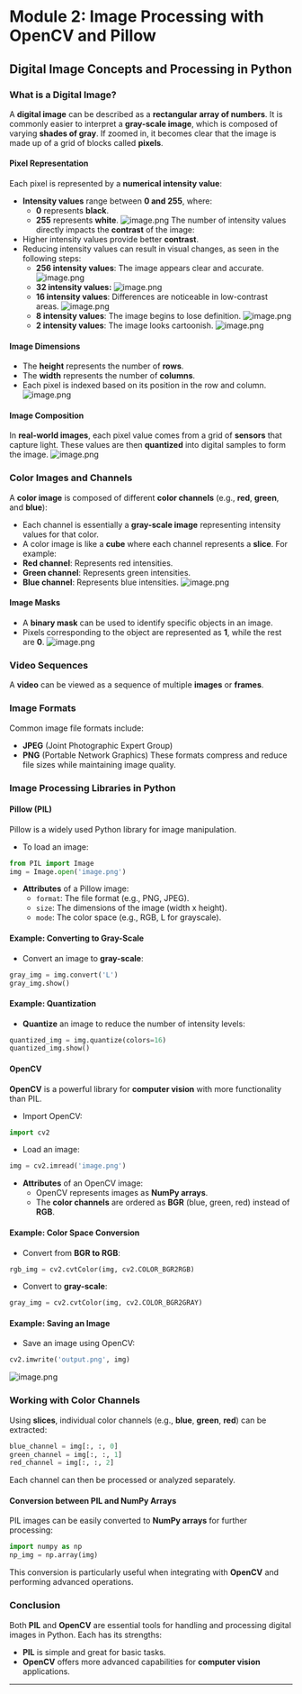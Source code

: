 

# Module 2: Image Processing with OpenCV and Pillow
## Digital Image Concepts and Processing in Python
### What is a Digital Image?
A **digital image** can be described as a **rectangular array of numbers**. It is commonly easier to interpret a **gray-scale image**, which is composed of varying **shades of gray**. If zoomed in, it becomes clear that the image is made up of a grid of blocks called **pixels**.
#### Pixel Representation
Each pixel is represented by a **numerical intensity value**:
- **Intensity values** range between **0 and 255**, where:
	- **0** represents **black**.
	- **255** represents **white**.
![image.png](https://prod-files-secure.s3.us-west-2.amazonaws.com/03e82b26-cccb-4906-bb56-adabcbdc0655/fa1bb4aa-313a-44c2-a7b3-7fa4a8432b08/image.png?X-Amz-Algorithm=AWS4-HMAC-SHA256&X-Amz-Content-Sha256=UNSIGNED-PAYLOAD&X-Amz-Credential=ASIAZI2LB466UAURQK25%2F20250130%2Fus-west-2%2Fs3%2Faws4_request&X-Amz-Date=20250130T023933Z&X-Amz-Expires=3600&X-Amz-Security-Token=IQoJb3JpZ2luX2VjEJL%2F%2F%2F%2F%2F%2F%2F%2F%2F%2FwEaCXVzLXdlc3QtMiJGMEQCIEuvn8wOn7b83ZWyABXYVwyEImZ9NJ279AhZ%2F%2F8cXGXdAiBchxxzYO1a4hRodR5GNFZt5KHgrHG3Xu%2FZHSxUWopjRCqIBAib%2F%2F%2F%2F%2F%2F%2F%2F%2F%2F8BEAAaDDYzNzQyMzE4MzgwNSIMOLWMm09JiXAVI94sKtwDVQ3Y0Yd%2Fh3Ljp0uspbbxypJc69tIZhJOA0rFbjqBrlvm7H2VAq5JW5ROsQZ2E1jx1EfMs0eDtiAu5vYZkQKY0%2B57Xs18dmND9NRPquwQZhHmGVbfQhV4dVjVH7Bk3h16Bh%2Fjh5GIEsYvXAqeQfhkUsLUgL9rpkZkXZxuxsj1oHNSwijQIEVZ0m8749D0FARLl1L4ec3qGyL3v8f0K72mdVSA184EgGk8lmN6HYU2Xrv3OL%2F8lrMDMQkGHhPuyrxzz0m4dUDOTvDrxJJTUqAHDs0TP4TNDF%2BxCCCM9gfZ%2BeQacAoycCpWnSujPkawoi4KbiM5x8cKDbHCyu2OU2uK6TKAItaHYVRgGjjDGd51oL4KThfCfmWIAEKvVWVGr%2F1eZtzSTLWPTFbyNhnA8vr9mdkGcWf5hJoh7MqnAMcUgXZgpZh%2FSstM5LZBxHr%2B5WxH8JEhG6iaSOrHhrd3S47ULUqpwpPiTx%2BnFTGZDdUolESzzmMo7uvpovc%2FF4ZEb%2Fhs5UlYxUjHTiCOCsl6pHWL1B09mPaTX541P28GDHjbVCCsnHTKg8%2BPsYPk177Hqg8R3AuYH55YqQdC%2F0Y4EHhTYGIHyA5FTRWf4vLGE0gTQaKpzHG9uwtabElqH0ow2rHrvAY6pgGJ0DToRIZ84al3Kao%2Bq079K%2FVVYpIxCE3uCTZmF%2FmQ2FPdcOiIPY1f3zvtMcE5z19P2QHWNOZbZWX%2BN7KZpU%2BpxbSW7nac%2F9x4iVgnq0c2lLMHXoDC5JYnE7zXRrxYDJUsSQsvo%2B5kTGbeRZs0FW4q8CWOFKJrOdR10hpxn%2FitLU0CCjMuS3PjK0CLBfUzWrMXB419q%2BDQ7KawDjgfU6amhEP%2BvIQz&X-Amz-Signature=bde2f81ab3889ff04c32fc505ab62bcdbe61f30a8a268f71c0dde2762d4bdaf3&X-Amz-SignedHeaders=host&x-id=GetObject)
The number of intensity values directly impacts the **contrast** of the image:
- Higher intensity values provide better **contrast**.
- Reducing intensity values can result in visual changes, as seen in the following steps:
	- **256 intensity values**: The image appears clear and accurate.
![image.png](https://prod-files-secure.s3.us-west-2.amazonaws.com/03e82b26-cccb-4906-bb56-adabcbdc0655/0de7dfb4-99dc-4b87-8932-5165b3c3b775/image.png?X-Amz-Algorithm=AWS4-HMAC-SHA256&X-Amz-Content-Sha256=UNSIGNED-PAYLOAD&X-Amz-Credential=ASIAZI2LB4666EKCWNS5%2F20250130%2Fus-west-2%2Fs3%2Faws4_request&X-Amz-Date=20250130T023934Z&X-Amz-Expires=3600&X-Amz-Security-Token=IQoJb3JpZ2luX2VjEJL%2F%2F%2F%2F%2F%2F%2F%2F%2F%2FwEaCXVzLXdlc3QtMiJHMEUCIEwaeu0PT0WXb%2F0ECbMoCtkxv8PGbbHoKL3HrmlVW1o2AiEAy9uHJNDsNVccQx%2FaVVn%2B0P2Wce4In0yT2jwO7BJYknYqiAQIm%2F%2F%2F%2F%2F%2F%2F%2F%2F%2F%2FARAAGgw2Mzc0MjMxODM4MDUiDFakl%2BjpYmPT0vVpvSrcA969Z933ng8q9EBoT%2BS5c%2Fqvy%2FfMR3TYuCbB13z%2BQLZsQr0hsMz22rfVMMYDi9Z5pL8X77oFRe1DQZsE8MuIPpBPDrZr2agLAeGublnd%2B%2BYXpijzBtKjtPH44OcUnvCdyKeDz6IUA96gJgKgcmItxktRkQ1skN%2FTmHgMBw20%2FFbaUq2wRuvQgIRXxiqA5OijZps8nFNAtJTnNl2teNHTiy4BaB%2F0YSILU8tPI2K2JuBs416CZEQnYGpbHD14n1qf4bOzZqtIsm6yiO18uitOQQ9j74XAjXiLHDH5vylrAXX2wmF%2Bte057D2NYTwnT1g7k3UlXmgNuV44qLvuucqHPQtryIigRDcmningFCq9Qp%2FMVw7e%2BtckUsFm9FdjOKElMd8Y6ffyzI1V4JjsTSA5t8IKD4Gy3gAKIqyncefKqFkHz5zkOjgM7Apsc%2BOx4ZgkeO0j4jML73AC5iQpO%2FGZqEACw4vMiykb1MwHMof7eqv0LnNucUMapECX020Vq7QKLkwDobpX3n0G2qj7rPAquqbImpvHayYGQ2hUaQQ2Sj8qoeoFThAp9T9sHp9zO2TTeDVDDWXjFE1g13L0mhhkkEXwupF5fGSeglrDjHZaDERcYTSWHWUvTAwh60JrMI6y67wGOqUBUxSHBkXlnzbirlXIkk1aEsMmDIJwbcF1vK2U1XpmFq7EKaVRz0y9o314tdvq8OYvat3WZuYwoyWWhq32E69fakkEcwJEBw%2BGQAoi9sJ08D86wwuRcE18IRIDF6b7NDZzp3o54QqNckLIxa7K%2BCzLOn3%2F0dwjWXRFhYUynanlwI0u9ec2UNbC8XBzLYfiYP%2BCLWwEY4vuL6Y2EDpXApFYHtjL73dm&X-Amz-Signature=171720330b4530c0be79c5564e7ae6148339cb5235175a1280230e486d176e60&X-Amz-SignedHeaders=host&x-id=GetObject)
	- **32 intensity values:**
![image.png](https://prod-files-secure.s3.us-west-2.amazonaws.com/03e82b26-cccb-4906-bb56-adabcbdc0655/7eb81f08-b190-4c5a-ba2b-2a498a15b2c4/image.png?X-Amz-Algorithm=AWS4-HMAC-SHA256&X-Amz-Content-Sha256=UNSIGNED-PAYLOAD&X-Amz-Credential=ASIAZI2LB4666EKCWNS5%2F20250130%2Fus-west-2%2Fs3%2Faws4_request&X-Amz-Date=20250130T023934Z&X-Amz-Expires=3600&X-Amz-Security-Token=IQoJb3JpZ2luX2VjEJL%2F%2F%2F%2F%2F%2F%2F%2F%2F%2FwEaCXVzLXdlc3QtMiJHMEUCIEwaeu0PT0WXb%2F0ECbMoCtkxv8PGbbHoKL3HrmlVW1o2AiEAy9uHJNDsNVccQx%2FaVVn%2B0P2Wce4In0yT2jwO7BJYknYqiAQIm%2F%2F%2F%2F%2F%2F%2F%2F%2F%2F%2FARAAGgw2Mzc0MjMxODM4MDUiDFakl%2BjpYmPT0vVpvSrcA969Z933ng8q9EBoT%2BS5c%2Fqvy%2FfMR3TYuCbB13z%2BQLZsQr0hsMz22rfVMMYDi9Z5pL8X77oFRe1DQZsE8MuIPpBPDrZr2agLAeGublnd%2B%2BYXpijzBtKjtPH44OcUnvCdyKeDz6IUA96gJgKgcmItxktRkQ1skN%2FTmHgMBw20%2FFbaUq2wRuvQgIRXxiqA5OijZps8nFNAtJTnNl2teNHTiy4BaB%2F0YSILU8tPI2K2JuBs416CZEQnYGpbHD14n1qf4bOzZqtIsm6yiO18uitOQQ9j74XAjXiLHDH5vylrAXX2wmF%2Bte057D2NYTwnT1g7k3UlXmgNuV44qLvuucqHPQtryIigRDcmningFCq9Qp%2FMVw7e%2BtckUsFm9FdjOKElMd8Y6ffyzI1V4JjsTSA5t8IKD4Gy3gAKIqyncefKqFkHz5zkOjgM7Apsc%2BOx4ZgkeO0j4jML73AC5iQpO%2FGZqEACw4vMiykb1MwHMof7eqv0LnNucUMapECX020Vq7QKLkwDobpX3n0G2qj7rPAquqbImpvHayYGQ2hUaQQ2Sj8qoeoFThAp9T9sHp9zO2TTeDVDDWXjFE1g13L0mhhkkEXwupF5fGSeglrDjHZaDERcYTSWHWUvTAwh60JrMI6y67wGOqUBUxSHBkXlnzbirlXIkk1aEsMmDIJwbcF1vK2U1XpmFq7EKaVRz0y9o314tdvq8OYvat3WZuYwoyWWhq32E69fakkEcwJEBw%2BGQAoi9sJ08D86wwuRcE18IRIDF6b7NDZzp3o54QqNckLIxa7K%2BCzLOn3%2F0dwjWXRFhYUynanlwI0u9ec2UNbC8XBzLYfiYP%2BCLWwEY4vuL6Y2EDpXApFYHtjL73dm&X-Amz-Signature=06f006d024221d5f77cfa22a2a8016c4ef8f9a768367ffa7c535dfcb236e64c9&X-Amz-SignedHeaders=host&x-id=GetObject)
	- **16 intensity values**: Differences are noticeable in low-contrast areas.
![image.png](https://prod-files-secure.s3.us-west-2.amazonaws.com/03e82b26-cccb-4906-bb56-adabcbdc0655/6bf56d44-9a14-4b7b-98c2-1f00b8630f0c/image.png?X-Amz-Algorithm=AWS4-HMAC-SHA256&X-Amz-Content-Sha256=UNSIGNED-PAYLOAD&X-Amz-Credential=ASIAZI2LB4666EKCWNS5%2F20250130%2Fus-west-2%2Fs3%2Faws4_request&X-Amz-Date=20250130T023934Z&X-Amz-Expires=3600&X-Amz-Security-Token=IQoJb3JpZ2luX2VjEJL%2F%2F%2F%2F%2F%2F%2F%2F%2F%2FwEaCXVzLXdlc3QtMiJHMEUCIEwaeu0PT0WXb%2F0ECbMoCtkxv8PGbbHoKL3HrmlVW1o2AiEAy9uHJNDsNVccQx%2FaVVn%2B0P2Wce4In0yT2jwO7BJYknYqiAQIm%2F%2F%2F%2F%2F%2F%2F%2F%2F%2F%2FARAAGgw2Mzc0MjMxODM4MDUiDFakl%2BjpYmPT0vVpvSrcA969Z933ng8q9EBoT%2BS5c%2Fqvy%2FfMR3TYuCbB13z%2BQLZsQr0hsMz22rfVMMYDi9Z5pL8X77oFRe1DQZsE8MuIPpBPDrZr2agLAeGublnd%2B%2BYXpijzBtKjtPH44OcUnvCdyKeDz6IUA96gJgKgcmItxktRkQ1skN%2FTmHgMBw20%2FFbaUq2wRuvQgIRXxiqA5OijZps8nFNAtJTnNl2teNHTiy4BaB%2F0YSILU8tPI2K2JuBs416CZEQnYGpbHD14n1qf4bOzZqtIsm6yiO18uitOQQ9j74XAjXiLHDH5vylrAXX2wmF%2Bte057D2NYTwnT1g7k3UlXmgNuV44qLvuucqHPQtryIigRDcmningFCq9Qp%2FMVw7e%2BtckUsFm9FdjOKElMd8Y6ffyzI1V4JjsTSA5t8IKD4Gy3gAKIqyncefKqFkHz5zkOjgM7Apsc%2BOx4ZgkeO0j4jML73AC5iQpO%2FGZqEACw4vMiykb1MwHMof7eqv0LnNucUMapECX020Vq7QKLkwDobpX3n0G2qj7rPAquqbImpvHayYGQ2hUaQQ2Sj8qoeoFThAp9T9sHp9zO2TTeDVDDWXjFE1g13L0mhhkkEXwupF5fGSeglrDjHZaDERcYTSWHWUvTAwh60JrMI6y67wGOqUBUxSHBkXlnzbirlXIkk1aEsMmDIJwbcF1vK2U1XpmFq7EKaVRz0y9o314tdvq8OYvat3WZuYwoyWWhq32E69fakkEcwJEBw%2BGQAoi9sJ08D86wwuRcE18IRIDF6b7NDZzp3o54QqNckLIxa7K%2BCzLOn3%2F0dwjWXRFhYUynanlwI0u9ec2UNbC8XBzLYfiYP%2BCLWwEY4vuL6Y2EDpXApFYHtjL73dm&X-Amz-Signature=7e4895c3823180e7843346d30101635713d977297a151b61bc109b385058a471&X-Amz-SignedHeaders=host&x-id=GetObject)
	- **8 intensity values**: The image begins to lose definition.
![image.png](https://prod-files-secure.s3.us-west-2.amazonaws.com/03e82b26-cccb-4906-bb56-adabcbdc0655/cca05878-ca1a-43e0-8bec-1d146756f9ae/image.png?X-Amz-Algorithm=AWS4-HMAC-SHA256&X-Amz-Content-Sha256=UNSIGNED-PAYLOAD&X-Amz-Credential=ASIAZI2LB4666EKCWNS5%2F20250130%2Fus-west-2%2Fs3%2Faws4_request&X-Amz-Date=20250130T023934Z&X-Amz-Expires=3600&X-Amz-Security-Token=IQoJb3JpZ2luX2VjEJL%2F%2F%2F%2F%2F%2F%2F%2F%2F%2FwEaCXVzLXdlc3QtMiJHMEUCIEwaeu0PT0WXb%2F0ECbMoCtkxv8PGbbHoKL3HrmlVW1o2AiEAy9uHJNDsNVccQx%2FaVVn%2B0P2Wce4In0yT2jwO7BJYknYqiAQIm%2F%2F%2F%2F%2F%2F%2F%2F%2F%2F%2FARAAGgw2Mzc0MjMxODM4MDUiDFakl%2BjpYmPT0vVpvSrcA969Z933ng8q9EBoT%2BS5c%2Fqvy%2FfMR3TYuCbB13z%2BQLZsQr0hsMz22rfVMMYDi9Z5pL8X77oFRe1DQZsE8MuIPpBPDrZr2agLAeGublnd%2B%2BYXpijzBtKjtPH44OcUnvCdyKeDz6IUA96gJgKgcmItxktRkQ1skN%2FTmHgMBw20%2FFbaUq2wRuvQgIRXxiqA5OijZps8nFNAtJTnNl2teNHTiy4BaB%2F0YSILU8tPI2K2JuBs416CZEQnYGpbHD14n1qf4bOzZqtIsm6yiO18uitOQQ9j74XAjXiLHDH5vylrAXX2wmF%2Bte057D2NYTwnT1g7k3UlXmgNuV44qLvuucqHPQtryIigRDcmningFCq9Qp%2FMVw7e%2BtckUsFm9FdjOKElMd8Y6ffyzI1V4JjsTSA5t8IKD4Gy3gAKIqyncefKqFkHz5zkOjgM7Apsc%2BOx4ZgkeO0j4jML73AC5iQpO%2FGZqEACw4vMiykb1MwHMof7eqv0LnNucUMapECX020Vq7QKLkwDobpX3n0G2qj7rPAquqbImpvHayYGQ2hUaQQ2Sj8qoeoFThAp9T9sHp9zO2TTeDVDDWXjFE1g13L0mhhkkEXwupF5fGSeglrDjHZaDERcYTSWHWUvTAwh60JrMI6y67wGOqUBUxSHBkXlnzbirlXIkk1aEsMmDIJwbcF1vK2U1XpmFq7EKaVRz0y9o314tdvq8OYvat3WZuYwoyWWhq32E69fakkEcwJEBw%2BGQAoi9sJ08D86wwuRcE18IRIDF6b7NDZzp3o54QqNckLIxa7K%2BCzLOn3%2F0dwjWXRFhYUynanlwI0u9ec2UNbC8XBzLYfiYP%2BCLWwEY4vuL6Y2EDpXApFYHtjL73dm&X-Amz-Signature=2f18bfe826966b2ab1aad75eb39cf861b9fdaab32b9438cce713d8e02305e0f8&X-Amz-SignedHeaders=host&x-id=GetObject)
	- **2 intensity values**: The image looks cartoonish.
![image.png](https://prod-files-secure.s3.us-west-2.amazonaws.com/03e82b26-cccb-4906-bb56-adabcbdc0655/12da64d7-6b97-44e0-bc2c-52b9c47ce212/image.png?X-Amz-Algorithm=AWS4-HMAC-SHA256&X-Amz-Content-Sha256=UNSIGNED-PAYLOAD&X-Amz-Credential=ASIAZI2LB4666EKCWNS5%2F20250130%2Fus-west-2%2Fs3%2Faws4_request&X-Amz-Date=20250130T023934Z&X-Amz-Expires=3600&X-Amz-Security-Token=IQoJb3JpZ2luX2VjEJL%2F%2F%2F%2F%2F%2F%2F%2F%2F%2FwEaCXVzLXdlc3QtMiJHMEUCIEwaeu0PT0WXb%2F0ECbMoCtkxv8PGbbHoKL3HrmlVW1o2AiEAy9uHJNDsNVccQx%2FaVVn%2B0P2Wce4In0yT2jwO7BJYknYqiAQIm%2F%2F%2F%2F%2F%2F%2F%2F%2F%2F%2FARAAGgw2Mzc0MjMxODM4MDUiDFakl%2BjpYmPT0vVpvSrcA969Z933ng8q9EBoT%2BS5c%2Fqvy%2FfMR3TYuCbB13z%2BQLZsQr0hsMz22rfVMMYDi9Z5pL8X77oFRe1DQZsE8MuIPpBPDrZr2agLAeGublnd%2B%2BYXpijzBtKjtPH44OcUnvCdyKeDz6IUA96gJgKgcmItxktRkQ1skN%2FTmHgMBw20%2FFbaUq2wRuvQgIRXxiqA5OijZps8nFNAtJTnNl2teNHTiy4BaB%2F0YSILU8tPI2K2JuBs416CZEQnYGpbHD14n1qf4bOzZqtIsm6yiO18uitOQQ9j74XAjXiLHDH5vylrAXX2wmF%2Bte057D2NYTwnT1g7k3UlXmgNuV44qLvuucqHPQtryIigRDcmningFCq9Qp%2FMVw7e%2BtckUsFm9FdjOKElMd8Y6ffyzI1V4JjsTSA5t8IKD4Gy3gAKIqyncefKqFkHz5zkOjgM7Apsc%2BOx4ZgkeO0j4jML73AC5iQpO%2FGZqEACw4vMiykb1MwHMof7eqv0LnNucUMapECX020Vq7QKLkwDobpX3n0G2qj7rPAquqbImpvHayYGQ2hUaQQ2Sj8qoeoFThAp9T9sHp9zO2TTeDVDDWXjFE1g13L0mhhkkEXwupF5fGSeglrDjHZaDERcYTSWHWUvTAwh60JrMI6y67wGOqUBUxSHBkXlnzbirlXIkk1aEsMmDIJwbcF1vK2U1XpmFq7EKaVRz0y9o314tdvq8OYvat3WZuYwoyWWhq32E69fakkEcwJEBw%2BGQAoi9sJ08D86wwuRcE18IRIDF6b7NDZzp3o54QqNckLIxa7K%2BCzLOn3%2F0dwjWXRFhYUynanlwI0u9ec2UNbC8XBzLYfiYP%2BCLWwEY4vuL6Y2EDpXApFYHtjL73dm&X-Amz-Signature=d102eaf72757223ac496d9f67a56b00f124e7ae771227dba009ca37dfc0d7718&X-Amz-SignedHeaders=host&x-id=GetObject)
#### Image Dimensions
- The **height** represents the number of **rows**.
- The **width** represents the number of **columns**.
- Each pixel is indexed based on its position in the row and column.
![image.png](https://prod-files-secure.s3.us-west-2.amazonaws.com/03e82b26-cccb-4906-bb56-adabcbdc0655/ff056335-e79e-4491-b508-30cd45b6c194/image.png?X-Amz-Algorithm=AWS4-HMAC-SHA256&X-Amz-Content-Sha256=UNSIGNED-PAYLOAD&X-Amz-Credential=ASIAZI2LB466UAURQK25%2F20250130%2Fus-west-2%2Fs3%2Faws4_request&X-Amz-Date=20250130T023933Z&X-Amz-Expires=3600&X-Amz-Security-Token=IQoJb3JpZ2luX2VjEJL%2F%2F%2F%2F%2F%2F%2F%2F%2F%2FwEaCXVzLXdlc3QtMiJGMEQCIEuvn8wOn7b83ZWyABXYVwyEImZ9NJ279AhZ%2F%2F8cXGXdAiBchxxzYO1a4hRodR5GNFZt5KHgrHG3Xu%2FZHSxUWopjRCqIBAib%2F%2F%2F%2F%2F%2F%2F%2F%2F%2F8BEAAaDDYzNzQyMzE4MzgwNSIMOLWMm09JiXAVI94sKtwDVQ3Y0Yd%2Fh3Ljp0uspbbxypJc69tIZhJOA0rFbjqBrlvm7H2VAq5JW5ROsQZ2E1jx1EfMs0eDtiAu5vYZkQKY0%2B57Xs18dmND9NRPquwQZhHmGVbfQhV4dVjVH7Bk3h16Bh%2Fjh5GIEsYvXAqeQfhkUsLUgL9rpkZkXZxuxsj1oHNSwijQIEVZ0m8749D0FARLl1L4ec3qGyL3v8f0K72mdVSA184EgGk8lmN6HYU2Xrv3OL%2F8lrMDMQkGHhPuyrxzz0m4dUDOTvDrxJJTUqAHDs0TP4TNDF%2BxCCCM9gfZ%2BeQacAoycCpWnSujPkawoi4KbiM5x8cKDbHCyu2OU2uK6TKAItaHYVRgGjjDGd51oL4KThfCfmWIAEKvVWVGr%2F1eZtzSTLWPTFbyNhnA8vr9mdkGcWf5hJoh7MqnAMcUgXZgpZh%2FSstM5LZBxHr%2B5WxH8JEhG6iaSOrHhrd3S47ULUqpwpPiTx%2BnFTGZDdUolESzzmMo7uvpovc%2FF4ZEb%2Fhs5UlYxUjHTiCOCsl6pHWL1B09mPaTX541P28GDHjbVCCsnHTKg8%2BPsYPk177Hqg8R3AuYH55YqQdC%2F0Y4EHhTYGIHyA5FTRWf4vLGE0gTQaKpzHG9uwtabElqH0ow2rHrvAY6pgGJ0DToRIZ84al3Kao%2Bq079K%2FVVYpIxCE3uCTZmF%2FmQ2FPdcOiIPY1f3zvtMcE5z19P2QHWNOZbZWX%2BN7KZpU%2BpxbSW7nac%2F9x4iVgnq0c2lLMHXoDC5JYnE7zXRrxYDJUsSQsvo%2B5kTGbeRZs0FW4q8CWOFKJrOdR10hpxn%2FitLU0CCjMuS3PjK0CLBfUzWrMXB419q%2BDQ7KawDjgfU6amhEP%2BvIQz&X-Amz-Signature=345f21fd7b0215662a8fa93ad5842829c711b4c1595ec633f4bf44f5d48e1a95&X-Amz-SignedHeaders=host&x-id=GetObject)
#### Image Composition
In **real-world images**, each pixel value comes from a grid of **sensors** that capture light. These values are then **quantized** into digital samples to form the image.
![image.png](https://prod-files-secure.s3.us-west-2.amazonaws.com/03e82b26-cccb-4906-bb56-adabcbdc0655/0c721ea0-409b-4d32-b630-a00d6f170d18/image.png?X-Amz-Algorithm=AWS4-HMAC-SHA256&X-Amz-Content-Sha256=UNSIGNED-PAYLOAD&X-Amz-Credential=ASIAZI2LB466UAURQK25%2F20250130%2Fus-west-2%2Fs3%2Faws4_request&X-Amz-Date=20250130T023933Z&X-Amz-Expires=3600&X-Amz-Security-Token=IQoJb3JpZ2luX2VjEJL%2F%2F%2F%2F%2F%2F%2F%2F%2F%2FwEaCXVzLXdlc3QtMiJGMEQCIEuvn8wOn7b83ZWyABXYVwyEImZ9NJ279AhZ%2F%2F8cXGXdAiBchxxzYO1a4hRodR5GNFZt5KHgrHG3Xu%2FZHSxUWopjRCqIBAib%2F%2F%2F%2F%2F%2F%2F%2F%2F%2F8BEAAaDDYzNzQyMzE4MzgwNSIMOLWMm09JiXAVI94sKtwDVQ3Y0Yd%2Fh3Ljp0uspbbxypJc69tIZhJOA0rFbjqBrlvm7H2VAq5JW5ROsQZ2E1jx1EfMs0eDtiAu5vYZkQKY0%2B57Xs18dmND9NRPquwQZhHmGVbfQhV4dVjVH7Bk3h16Bh%2Fjh5GIEsYvXAqeQfhkUsLUgL9rpkZkXZxuxsj1oHNSwijQIEVZ0m8749D0FARLl1L4ec3qGyL3v8f0K72mdVSA184EgGk8lmN6HYU2Xrv3OL%2F8lrMDMQkGHhPuyrxzz0m4dUDOTvDrxJJTUqAHDs0TP4TNDF%2BxCCCM9gfZ%2BeQacAoycCpWnSujPkawoi4KbiM5x8cKDbHCyu2OU2uK6TKAItaHYVRgGjjDGd51oL4KThfCfmWIAEKvVWVGr%2F1eZtzSTLWPTFbyNhnA8vr9mdkGcWf5hJoh7MqnAMcUgXZgpZh%2FSstM5LZBxHr%2B5WxH8JEhG6iaSOrHhrd3S47ULUqpwpPiTx%2BnFTGZDdUolESzzmMo7uvpovc%2FF4ZEb%2Fhs5UlYxUjHTiCOCsl6pHWL1B09mPaTX541P28GDHjbVCCsnHTKg8%2BPsYPk177Hqg8R3AuYH55YqQdC%2F0Y4EHhTYGIHyA5FTRWf4vLGE0gTQaKpzHG9uwtabElqH0ow2rHrvAY6pgGJ0DToRIZ84al3Kao%2Bq079K%2FVVYpIxCE3uCTZmF%2FmQ2FPdcOiIPY1f3zvtMcE5z19P2QHWNOZbZWX%2BN7KZpU%2BpxbSW7nac%2F9x4iVgnq0c2lLMHXoDC5JYnE7zXRrxYDJUsSQsvo%2B5kTGbeRZs0FW4q8CWOFKJrOdR10hpxn%2FitLU0CCjMuS3PjK0CLBfUzWrMXB419q%2BDQ7KawDjgfU6amhEP%2BvIQz&X-Amz-Signature=c7d0e2f9c9e2cd5d11f0277d6058e715d45b57ce89043aaea22a9a12483fef82&X-Amz-SignedHeaders=host&x-id=GetObject)
### Color Images and Channels
A **color image** is composed of different **color channels** (e.g., **red**, **green**, and **blue**):
- Each channel is essentially a **gray-scale image** representing intensity values for that color.
- A color image is like a **cube** where each channel represents a **slice**.
For example:
- **Red channel**: Represents red intensities.
- **Green channel**: Represents green intensities.
- **Blue channel**: Represents blue intensities.
![image.png](https://prod-files-secure.s3.us-west-2.amazonaws.com/03e82b26-cccb-4906-bb56-adabcbdc0655/c0cc17c9-842f-413f-82e8-f3f44278cf74/image.png?X-Amz-Algorithm=AWS4-HMAC-SHA256&X-Amz-Content-Sha256=UNSIGNED-PAYLOAD&X-Amz-Credential=ASIAZI2LB466UAURQK25%2F20250130%2Fus-west-2%2Fs3%2Faws4_request&X-Amz-Date=20250130T023933Z&X-Amz-Expires=3600&X-Amz-Security-Token=IQoJb3JpZ2luX2VjEJL%2F%2F%2F%2F%2F%2F%2F%2F%2F%2FwEaCXVzLXdlc3QtMiJGMEQCIEuvn8wOn7b83ZWyABXYVwyEImZ9NJ279AhZ%2F%2F8cXGXdAiBchxxzYO1a4hRodR5GNFZt5KHgrHG3Xu%2FZHSxUWopjRCqIBAib%2F%2F%2F%2F%2F%2F%2F%2F%2F%2F8BEAAaDDYzNzQyMzE4MzgwNSIMOLWMm09JiXAVI94sKtwDVQ3Y0Yd%2Fh3Ljp0uspbbxypJc69tIZhJOA0rFbjqBrlvm7H2VAq5JW5ROsQZ2E1jx1EfMs0eDtiAu5vYZkQKY0%2B57Xs18dmND9NRPquwQZhHmGVbfQhV4dVjVH7Bk3h16Bh%2Fjh5GIEsYvXAqeQfhkUsLUgL9rpkZkXZxuxsj1oHNSwijQIEVZ0m8749D0FARLl1L4ec3qGyL3v8f0K72mdVSA184EgGk8lmN6HYU2Xrv3OL%2F8lrMDMQkGHhPuyrxzz0m4dUDOTvDrxJJTUqAHDs0TP4TNDF%2BxCCCM9gfZ%2BeQacAoycCpWnSujPkawoi4KbiM5x8cKDbHCyu2OU2uK6TKAItaHYVRgGjjDGd51oL4KThfCfmWIAEKvVWVGr%2F1eZtzSTLWPTFbyNhnA8vr9mdkGcWf5hJoh7MqnAMcUgXZgpZh%2FSstM5LZBxHr%2B5WxH8JEhG6iaSOrHhrd3S47ULUqpwpPiTx%2BnFTGZDdUolESzzmMo7uvpovc%2FF4ZEb%2Fhs5UlYxUjHTiCOCsl6pHWL1B09mPaTX541P28GDHjbVCCsnHTKg8%2BPsYPk177Hqg8R3AuYH55YqQdC%2F0Y4EHhTYGIHyA5FTRWf4vLGE0gTQaKpzHG9uwtabElqH0ow2rHrvAY6pgGJ0DToRIZ84al3Kao%2Bq079K%2FVVYpIxCE3uCTZmF%2FmQ2FPdcOiIPY1f3zvtMcE5z19P2QHWNOZbZWX%2BN7KZpU%2BpxbSW7nac%2F9x4iVgnq0c2lLMHXoDC5JYnE7zXRrxYDJUsSQsvo%2B5kTGbeRZs0FW4q8CWOFKJrOdR10hpxn%2FitLU0CCjMuS3PjK0CLBfUzWrMXB419q%2BDQ7KawDjgfU6amhEP%2BvIQz&X-Amz-Signature=4e3928235b271754b68268c7e352114a6e6832d11a367371c45a1a17dad9f46e&X-Amz-SignedHeaders=host&x-id=GetObject)
#### Image Masks
- A **binary mask** can be used to identify specific objects in an image.
- Pixels corresponding to the object are represented as **1**, while the rest are **0**.
![image.png](https://prod-files-secure.s3.us-west-2.amazonaws.com/03e82b26-cccb-4906-bb56-adabcbdc0655/667eab4d-d19d-4618-81d0-663b6beb002c/image.png?X-Amz-Algorithm=AWS4-HMAC-SHA256&X-Amz-Content-Sha256=UNSIGNED-PAYLOAD&X-Amz-Credential=ASIAZI2LB466UAURQK25%2F20250130%2Fus-west-2%2Fs3%2Faws4_request&X-Amz-Date=20250130T023933Z&X-Amz-Expires=3600&X-Amz-Security-Token=IQoJb3JpZ2luX2VjEJL%2F%2F%2F%2F%2F%2F%2F%2F%2F%2FwEaCXVzLXdlc3QtMiJGMEQCIEuvn8wOn7b83ZWyABXYVwyEImZ9NJ279AhZ%2F%2F8cXGXdAiBchxxzYO1a4hRodR5GNFZt5KHgrHG3Xu%2FZHSxUWopjRCqIBAib%2F%2F%2F%2F%2F%2F%2F%2F%2F%2F8BEAAaDDYzNzQyMzE4MzgwNSIMOLWMm09JiXAVI94sKtwDVQ3Y0Yd%2Fh3Ljp0uspbbxypJc69tIZhJOA0rFbjqBrlvm7H2VAq5JW5ROsQZ2E1jx1EfMs0eDtiAu5vYZkQKY0%2B57Xs18dmND9NRPquwQZhHmGVbfQhV4dVjVH7Bk3h16Bh%2Fjh5GIEsYvXAqeQfhkUsLUgL9rpkZkXZxuxsj1oHNSwijQIEVZ0m8749D0FARLl1L4ec3qGyL3v8f0K72mdVSA184EgGk8lmN6HYU2Xrv3OL%2F8lrMDMQkGHhPuyrxzz0m4dUDOTvDrxJJTUqAHDs0TP4TNDF%2BxCCCM9gfZ%2BeQacAoycCpWnSujPkawoi4KbiM5x8cKDbHCyu2OU2uK6TKAItaHYVRgGjjDGd51oL4KThfCfmWIAEKvVWVGr%2F1eZtzSTLWPTFbyNhnA8vr9mdkGcWf5hJoh7MqnAMcUgXZgpZh%2FSstM5LZBxHr%2B5WxH8JEhG6iaSOrHhrd3S47ULUqpwpPiTx%2BnFTGZDdUolESzzmMo7uvpovc%2FF4ZEb%2Fhs5UlYxUjHTiCOCsl6pHWL1B09mPaTX541P28GDHjbVCCsnHTKg8%2BPsYPk177Hqg8R3AuYH55YqQdC%2F0Y4EHhTYGIHyA5FTRWf4vLGE0gTQaKpzHG9uwtabElqH0ow2rHrvAY6pgGJ0DToRIZ84al3Kao%2Bq079K%2FVVYpIxCE3uCTZmF%2FmQ2FPdcOiIPY1f3zvtMcE5z19P2QHWNOZbZWX%2BN7KZpU%2BpxbSW7nac%2F9x4iVgnq0c2lLMHXoDC5JYnE7zXRrxYDJUsSQsvo%2B5kTGbeRZs0FW4q8CWOFKJrOdR10hpxn%2FitLU0CCjMuS3PjK0CLBfUzWrMXB419q%2BDQ7KawDjgfU6amhEP%2BvIQz&X-Amz-Signature=b3be6599342ba20cb792381e133d19673dcd4a2988afa63be225f63e8966cc29&X-Amz-SignedHeaders=host&x-id=GetObject)
### Video Sequences
A **video** can be viewed as a sequence of multiple **images** or **frames**.
### Image Formats
Common image file formats include:
- **JPEG** (Joint Photographic Expert Group)
- **PNG** (Portable Network Graphics)
These formats compress and reduce file sizes while maintaining image quality.
### Image Processing Libraries in Python
#### Pillow (PIL)
Pillow is a widely used Python library for image manipulation.
- To load an image:
```python
from PIL import Image
img = Image.open('image.png')
```
- **Attributes** of a Pillow image:
	- `format`: The file format (e.g., PNG, JPEG).
	- `size`: The dimensions of the image (width x height).
	- `mode`: The color space (e.g., RGB, L for grayscale).
#### Example: Converting to Gray-Scale
- Convert an image to **gray-scale**:
```python
gray_img = img.convert('L')
gray_img.show()
```
#### Example: Quantization
- **Quantize** an image to reduce the number of intensity levels:
```python
quantized_img = img.quantize(colors=16)
quantized_img.show()
```
#### OpenCV
**OpenCV** is a powerful library for **computer vision** with more functionality than PIL.
- Import OpenCV:
```python
import cv2
```
- Load an image:
```python
img = cv2.imread('image.png')
```
- **Attributes** of an OpenCV image:
	- OpenCV represents images as **NumPy arrays**.
	- The **color channels** are ordered as **BGR** (blue, green, red) instead of **RGB**.
#### Example: Color Space Conversion
- Convert from **BGR to RGB**:
```python
rgb_img = cv2.cvtColor(img, cv2.COLOR_BGR2RGB)
```
- Convert to **gray-scale**:
```python
gray_img = cv2.cvtColor(img, cv2.COLOR_BGR2GRAY)
```
#### Example: Saving an Image
- Save an image using OpenCV:
```python
cv2.imwrite('output.png', img)
```
![image.png](https://prod-files-secure.s3.us-west-2.amazonaws.com/03e82b26-cccb-4906-bb56-adabcbdc0655/25fcc977-54ea-484c-997e-9b6bd016f347/image.png?X-Amz-Algorithm=AWS4-HMAC-SHA256&X-Amz-Content-Sha256=UNSIGNED-PAYLOAD&X-Amz-Credential=ASIAZI2LB466UAURQK25%2F20250130%2Fus-west-2%2Fs3%2Faws4_request&X-Amz-Date=20250130T023933Z&X-Amz-Expires=3600&X-Amz-Security-Token=IQoJb3JpZ2luX2VjEJL%2F%2F%2F%2F%2F%2F%2F%2F%2F%2FwEaCXVzLXdlc3QtMiJGMEQCIEuvn8wOn7b83ZWyABXYVwyEImZ9NJ279AhZ%2F%2F8cXGXdAiBchxxzYO1a4hRodR5GNFZt5KHgrHG3Xu%2FZHSxUWopjRCqIBAib%2F%2F%2F%2F%2F%2F%2F%2F%2F%2F8BEAAaDDYzNzQyMzE4MzgwNSIMOLWMm09JiXAVI94sKtwDVQ3Y0Yd%2Fh3Ljp0uspbbxypJc69tIZhJOA0rFbjqBrlvm7H2VAq5JW5ROsQZ2E1jx1EfMs0eDtiAu5vYZkQKY0%2B57Xs18dmND9NRPquwQZhHmGVbfQhV4dVjVH7Bk3h16Bh%2Fjh5GIEsYvXAqeQfhkUsLUgL9rpkZkXZxuxsj1oHNSwijQIEVZ0m8749D0FARLl1L4ec3qGyL3v8f0K72mdVSA184EgGk8lmN6HYU2Xrv3OL%2F8lrMDMQkGHhPuyrxzz0m4dUDOTvDrxJJTUqAHDs0TP4TNDF%2BxCCCM9gfZ%2BeQacAoycCpWnSujPkawoi4KbiM5x8cKDbHCyu2OU2uK6TKAItaHYVRgGjjDGd51oL4KThfCfmWIAEKvVWVGr%2F1eZtzSTLWPTFbyNhnA8vr9mdkGcWf5hJoh7MqnAMcUgXZgpZh%2FSstM5LZBxHr%2B5WxH8JEhG6iaSOrHhrd3S47ULUqpwpPiTx%2BnFTGZDdUolESzzmMo7uvpovc%2FF4ZEb%2Fhs5UlYxUjHTiCOCsl6pHWL1B09mPaTX541P28GDHjbVCCsnHTKg8%2BPsYPk177Hqg8R3AuYH55YqQdC%2F0Y4EHhTYGIHyA5FTRWf4vLGE0gTQaKpzHG9uwtabElqH0ow2rHrvAY6pgGJ0DToRIZ84al3Kao%2Bq079K%2FVVYpIxCE3uCTZmF%2FmQ2FPdcOiIPY1f3zvtMcE5z19P2QHWNOZbZWX%2BN7KZpU%2BpxbSW7nac%2F9x4iVgnq0c2lLMHXoDC5JYnE7zXRrxYDJUsSQsvo%2B5kTGbeRZs0FW4q8CWOFKJrOdR10hpxn%2FitLU0CCjMuS3PjK0CLBfUzWrMXB419q%2BDQ7KawDjgfU6amhEP%2BvIQz&X-Amz-Signature=019a1158bca2d5488f687fa9f6f785cf48f597cd8280adfb520130c773ce89a6&X-Amz-SignedHeaders=host&x-id=GetObject)
### Working with Color Channels
Using **slices**, individual color channels (e.g., **blue**, **green**, **red**) can be extracted:
```python
blue_channel = img[:, :, 0]
green_channel = img[:, :, 1]
red_channel = img[:, :, 2]
```
Each channel can then be processed or analyzed separately.
#### Conversion between PIL and NumPy Arrays
PIL images can be easily converted to **NumPy arrays** for further processing:
```python
import numpy as np
np_img = np.array(img)
```
This conversion is particularly useful when integrating with **OpenCV** and performing advanced operations.
### Conclusion
Both **PIL** and **OpenCV** are essential tools for handling and processing digital images in Python. Each has its strengths:
- **PIL** is simple and great for basic tasks.
- **OpenCV** offers more advanced capabilities for **computer vision** applications.
___


